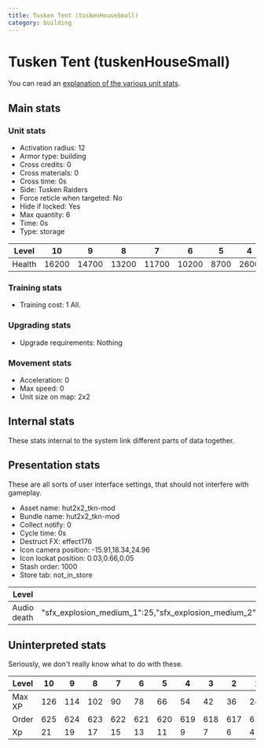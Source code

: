 ```yaml
---
title: Tusken Tent (tuskenHouseSmall)
category: building
---
```


# Tusken Tent (tuskenHouseSmall)

You can read an [explanation  of the various unit stats](unitexplained.md).

## Main stats

### Unit stats

  * Activation radius: 12
  * Armor type: building
  * Cross credits: 0
  * Cross materials: 0
  * Cross time: 0s
  * Side: Tusken Raiders
  * Force reticle when targeted: No
  * Hide if locked: Yes
  * Max quantity: 6
  * Time: 0s
  * Type: storage

|Level |10   |9    |8    |7    |6    |5   |4   |3   |2   |1   |
|------|-----|-----|-----|-----|-----|----|----|----|----|----|
|Health|16200|14700|13200|11700|10200|8700|2600|2400|2200|2000|


### Training stats

  * Training cost: 1 All.

### Upgrading stats

  * Upgrade requirements: Nothing

### Movement stats

  * Acceleration: 0
  * Max speed: 0
  * Unit size on map: 2x2

## Internal stats

These stats internal to the system link different parts of data together.


## Presentation stats

These are all sorts of user interface settings, that should not interfere with gameplay.

  * Asset name: hut2x2_tkn-mod
  * Bundle name: hut2x2_tkn-mod
  * Collect notify: 0
  * Cycle time: 0s
  * Destruct FX: effect176
  * Icon camera position: -15.91,18.34,24.96
  * Icon lookat position: 0.03,0.66,0.05
  * Stash order: 1000
  * Store tab: not_in_store

|Level      |10                                                                                                             |9                                                                                                              |8                                                                                                              |7                                                                                                              |6                                                                                                              |5                                                                                                              |4                                                                                                              |3                                                                                                              |2                                                                                                              |1                                                                                                              |
|-----------|---------------------------------------------------------------------------------------------------------------|---------------------------------------------------------------------------------------------------------------|---------------------------------------------------------------------------------------------------------------|---------------------------------------------------------------------------------------------------------------|---------------------------------------------------------------------------------------------------------------|---------------------------------------------------------------------------------------------------------------|---------------------------------------------------------------------------------------------------------------|---------------------------------------------------------------------------------------------------------------|---------------------------------------------------------------------------------------------------------------|---------------------------------------------------------------------------------------------------------------|
|Audio death|"sfx_explosion_medium_1":25,"sfx_explosion_medium_2":25,"sfx_explosion_medium_3":25,"sfx_explosion_medium_4":34|"sfx_explosion_medium_1":25,"sfx_explosion_medium_2":25,"sfx_explosion_medium_3":25,"sfx_explosion_medium_4":33|"sfx_explosion_medium_1":25,"sfx_explosion_medium_2":25,"sfx_explosion_medium_3":25,"sfx_explosion_medium_4":32|"sfx_explosion_medium_1":25,"sfx_explosion_medium_2":25,"sfx_explosion_medium_3":25,"sfx_explosion_medium_4":31|"sfx_explosion_medium_1":25,"sfx_explosion_medium_2":25,"sfx_explosion_medium_3":25,"sfx_explosion_medium_4":30|"sfx_explosion_medium_1":25,"sfx_explosion_medium_2":25,"sfx_explosion_medium_3":25,"sfx_explosion_medium_4":29|"sfx_explosion_medium_1":25,"sfx_explosion_medium_2":25,"sfx_explosion_medium_3":25,"sfx_explosion_medium_4":28|"sfx_explosion_medium_1":25,"sfx_explosion_medium_2":25,"sfx_explosion_medium_3":25,"sfx_explosion_medium_4":27|"sfx_explosion_medium_1":25,"sfx_explosion_medium_2":25,"sfx_explosion_medium_3":25,"sfx_explosion_medium_4":26|"sfx_explosion_medium_1":25,"sfx_explosion_medium_2":25,"sfx_explosion_medium_3":25,"sfx_explosion_medium_4":25|


## Uninterpreted stats

Seriously, we don't really know what to do with these.

|Level |10 |9  |8  |7  |6  |5  |4  |3  |2  |1  |
|------|---|---|---|---|---|---|---|---|---|---|
|Max XP|126|114|102|90 |78 |66 |54 |42 |36 |24 |
|Order |625|624|623|622|621|620|619|618|617|616|
|Xp    |21 |19 |17 |15 |13 |11 |9  |7  |6  |4  |


